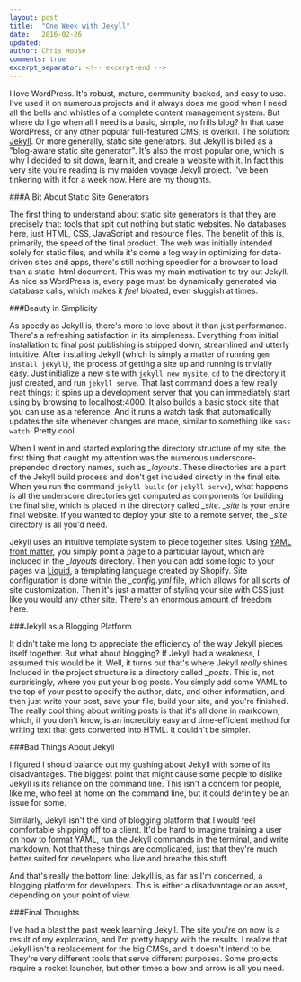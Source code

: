 ```yaml
---
layout: post
title:  "One Week with Jekyll"
date:   2016-02-26
updated: 
author: Chris House
comments: true
excerpt_separator: <!-- excerpt-end -->
---
```


I love WordPress. It's robust, mature, community-backed, and easy to use. I've used it on numerous projects and it always does me good when I need all the bells and whistles of a complete content management system. But where do I go when all I need is a basic, simple, no frills blog? In that case WordPress, or any other popular full-featured CMS, is overkill. The solution: [Jekyll][jekyll-site]. Or more generally, static site generators. But Jekyll is billed as a "blog-aware static site generator". It's also the most popular one, which is why I decided to sit down, learn it, and create a website with it. In fact this very site you're reading is my maiden voyage Jekyll project. I've been tinkering with it for a week now. Here are my thoughts. <!-- excerpt-end -->

###A Bit About Static Site Generators

The first thing to understand about static site generators is that they are precisely that: tools that spit out nothing but static websites. No databases here, just HTML, CSS, JavaScript and resource files. The benefit of this is, primarily, the speed of the final product. The web was initially intended solely for static files, and while it's come a log way in optimizing for data-driven sites and apps, there's still nothing speedier for a browser to load than a static .html document. This was my main motivation to try out Jekyll. As nice as WordPress is, every page must be dynamically generated via database calls, which makes it *feel* bloated, even sluggish at times.

###Beauty in Simplicity

As speedy as Jekyll is, there's more to love about it than just performance. There's a refreshing satisfaction in its simpleness. Everything from initial installation to final post publishing is stripped down, streamlined and utterly intuitive. After installing Jekyll (which is simply a matter of running `gem install jekyll`), the process of getting a site up and running is trivially easy. Just initialize a new site with `jekyll new mysite`, `cd` to the directory it just created, and run `jekyll serve`. That last command does a few really neat things: it spins up a development server that you can immediately start using by browsing to localhost:4000. It also builds a basic stock site that you can use as a reference. And it runs a watch task that automatically updates the site whenever changes are made, similar to something like `sass watch`. Pretty cool.

When I went in and started exploring the directory structure of my site, the first thing that caught my attention was the numerous underscore-prepended directory names, such as *_layouts*. These directories are a part of the Jekyll build process and don't get included directly in the final site. When you run the command `jekyll build` (or `jekyll serve`), what happens is all the underscore directories get computed as components for building the final site, which is placed in the directory called *_site*. *_site* is your entire final website. If you wanted to deploy your site to a remote server, the *_site* directory is all you'd need.

Jekyll uses an intuitive template system to piece together sites. Using [YAML front matter](http://jekyllrb.com/docs/frontmatter/), you simply point a page to a particular layout, which are included in the *_layouts* directory. Then you can add some logic to your pages via [Liquid](https://github.com/Shopify/liquid/wiki), a templating language created by Shopify. Site configuration is done within the *_config.yml* file, which allows for all sorts of site customization. Then it's just a matter of styling your site with CSS just like you would any other site. There's an enormous amount of freedom here.

###Jekyll as a Blogging Platform

It didn't take me long to appreciate the efficiency of the way Jekyll pieces itself together. But what about blogging? If Jekyll had a weakness, I assumed this would be it. Well, it turns out that's where Jekyll *really* shines. Included in the project structure is a directory called *_posts*. This is, not surprisingly, where you put your blog posts. You simply add some YAML to the top of your post to specify the author, date, and other information, and then just write your post, save your file, build your site, and you're finished. The really cool thing about writing posts is that it's all done in markdown, which, if you don't know, is an incredibly easy and time-efficient method for writing text that gets converted into HTML. It couldn't be simpler.

###Bad Things About Jekyll

I figured I should balance out my gushing about Jekyll with some of its disadvantages. The biggest point that might cause some people to dislike Jekyll is its reliance on the command line. This isn't a concern for people, like me, who feel at home on the command line, but it could definitely be an issue for some.

Similarly, Jekyll isn't the kind of blogging platform that I would feel comfortable shipping off to a client. It'd be hard to imagine training a user on how to format YAML, run the Jekyll commands in the terminal, and write markdown. Not that these things are complicated, just that they're much better suited for developers who live and breathe this stuff. 

And that's really the bottom line: Jekyll is, as far as I'm concerned, a blogging platform for developers. This is either a disadvantage or an asset, depending on your point of view.

###Final Thoughts

I've had a blast the past week learning Jekyll. The site you're on now is a result of my exploration, and I'm pretty happy with the results. I realize that Jekyll isn't a replacement for the big CMSs, and it doesn't intend to be. They're very different tools that serve different purposes. Some projects require a rocket launcher, but other times a bow and arrow is all you need.  

[jekyll-site]: http://www.jekyllrb.com